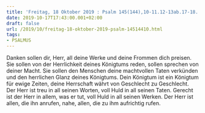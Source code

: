 ```yaml
---
title: 'Freitag, 18 Oktober 2019 : Psalm 145(144),10-11.12-13ab.17-18.'
date: 2019-10-17T17:43:00.001+02:00
draft: false
url: /2019/10/freitag-18-oktober-2019-psalm-14514410.html
tags: 
- PSALMUS
---
```


Danken sollen dir, Herr, all deine Werke und deine Frommen dich preisen. Sie sollen von der Herrlichkeit deines Königtums reden, sollen sprechen von deiner Macht. Sie sollen den Menschen deine machtvollen Taten verkünden und den herrlichen Glanz deines Königtums. Dein Königtum ist ein Königtum für ewige Zeiten, deine Herrschaft währt von Geschlecht zu Geschlecht. Der Herr ist treu in all seinen Worten, voll Huld in all seinen Taten. Gerecht ist der Herr in allem, was er tut, voll Huld in all seinen Werken. Der Herr ist allen, die ihn anrufen, nahe, allen, die zu ihm aufrichtig rufen.